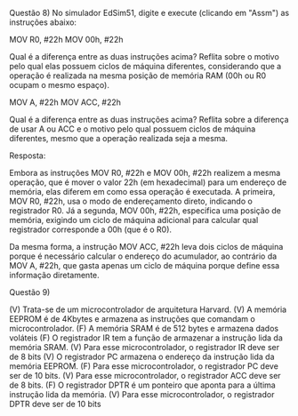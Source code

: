 Questão 8) No simulador EdSim51, digite e execute (clicando em "Assm") as instruções abaixo:

MOV R0, #22h
MOV 00h, #22h

Qual é a diferença entre as duas instruções acima? Reflita sobre o motivo pelo qual elas possuem ciclos de máquina diferentes, considerando que a operação é realizada na mesma posição de memória RAM (00h ou R0 ocupam o mesmo espaço).

MOV A, #22h
MOV ACC, #22h

Qual é a diferença entre as duas instruções acima? Reflita sobre a diferença de usar A ou ACC e o motivo pelo qual possuem ciclos de máquina diferentes, mesmo que a operação realizada seja a mesma.

Resposta:

Embora as instruções MOV R0, #22h e MOV 00h, #22h realizem a mesma operação, que é mover o valor 22h (em hexadecimal) para um endereço de memória, elas diferem em como essa operação é executada. A primeira, MOV R0, #22h, usa o modo de endereçamento direto, indicando o registrador R0. Já a segunda, MOV 00h, #22h, especifica uma posição de memória, exigindo um ciclo de máquina adicional para calcular qual registrador corresponde a 00h (que é o R0).

Da mesma forma, a instrução MOV ACC, #22h leva dois ciclos de máquina porque é necessário calcular o endereço do acumulador, ao contrário da MOV A, #22h, que gasta apenas um ciclo de máquina porque define essa informação diretamente.

Questão 9) 

(V) Trata-se de um microcontrolador de arquitetura Harvard.
(V) A memória EEPROM é de 4Kbytes e armazena as instruções que
comandam o microcontrolador.
(F) A memória SRAM é de 512 bytes e armazena dados voláteis
(F) O registrador IR tem a função de armazenar a instrução lida da memória
SRAM.
(V) Para esse microcontrolador, o registrador IR deve ser de 8 bits
(V) O registrador PC armazena o endereço da instrução lida da memória
EEPROM.
(F) Para esse microcontrolador, o registrador PC deve ser de 10 bits.
(V) Para esse microcontrolador, o registrador ACC deve ser de 8 bits.
(F) O registrador DPTR é um ponteiro que aponta para a última instrução lida da
memória.
(V) Para esse microcontrolador, o registrador DPTR deve ser de 10 bits
